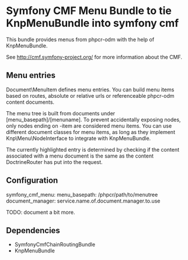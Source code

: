 # Symfony CMF Menu Bundle to tie KnpMenuBundle into symfony cmf

This bundle provides menus from phpcr-odm with the help of KnpMenuBundle.

See http://cmf.symfony-project.org/ for more information about the CMF.

## Menu entries

Document\MenuItem defines menu entries. You can build menu items based on
routes, absolute or relative urls or referenceable phpcr-odm content documents.

The menu tree is built from documents under [menu_basepath]/[menuname]. To
prevent accidentally exposing nodes, only nodes ending on -item are considered
menu items.
You can use different document classes for menu items, as long as they implement
Knp\Menu\NodeInterface to integrate with KnpMenuBundle.

The currently highlighted entry is determined by checking if the content
associated with a menu document is the same as the content DoctrineRouter
has put into the request.


## Configuration

symfony_cmf_menu:
    menu_basepath: /phpcr/path/to/menutree
    document_manager: service.name.of.document.manager.to.use


TODO: document a bit more.

## Dependencies

* SymfonyCmfChainRoutingBundle
* KnpMenuBundle
